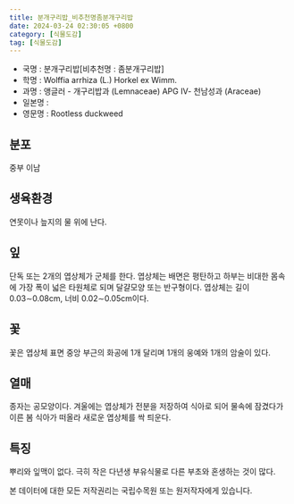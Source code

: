 ```yaml
---
title: 분개구리밥_비추천명좀분개구리밥
date: 2024-03-24 02:30:05 +0800
category: [식물도감]
tag: [식물도감]
---
```




- 국명 : 분개구리밥[비추천명 : 좀분개구리밥]
- 학명 : Wolffia arrhiza (L.) Horkel ex Wimm.
- 과명 : 앵글러 - 개구리밥과 (Lemnaceae) APG Ⅳ- 천남성과 (Araceae)
- 일본명 : 
- 영문명 : Rootless duckweed


## 분포
중부 이남
## 생육환경
연못이나 늪지의 물 위에 난다.
## 잎
단독 또는 2개의 엽상체가 군체를 한다. 엽상체는 배면은 평탄하고 하부는 비대한 몸속에 가장 폭이 넓은 타원체로 되며 달걀모양 또는 반구형이다. 엽상체는 길이 0.03∼0.08cm, 너비 0.02∼0.05cm이다. 
## 꽃
꽃은 엽상체 표면 중앙 부근의 화공에 1개 달리며 1개의 웅예와 1개의 암술이 있다.
## 열매
종자는 공모양이다. 겨울에는 엽상체가 전분을 저장하여 식아로 되어 물속에 잠겼다가 이른 봄 식아가 떠올라 새로운 엽상체를 싹 틔운다.
## 특징
뿌리와 잎맥이 없다. 극히 작은 다년생 부유식물로 다른 부초와 혼생하는 것이 많다. 






본 데이터에 대한 모든 저작권리는 국립수목원 또는 원저작자에게 있습니다.
